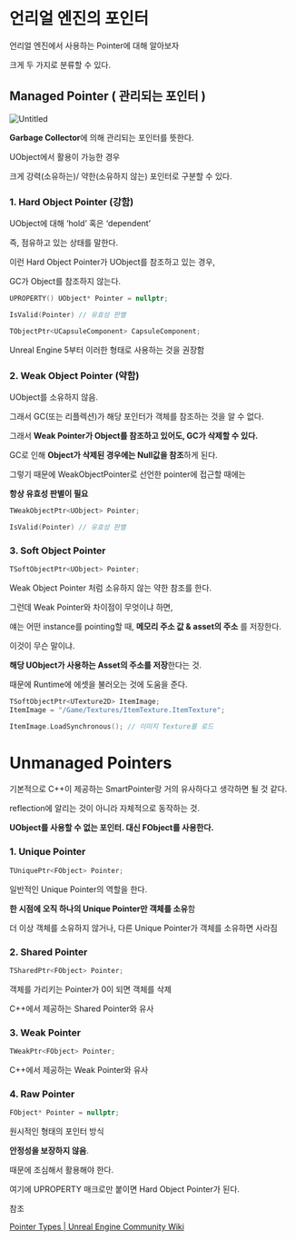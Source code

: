 

# 언리얼 엔진의 포인터


언리얼 엔진에서 사용하는 Pointer에 대해 알아보자

크게 두 가지로 분류할 수 있다. 

## Managed Pointer ( 관리되는 포인터 )

  ![Untitled](https://github.com/UNSEEN-STUDY-GROUP/unreal-engine-study/assets/63008127/1d663e00-a9f5-4f04-bfc3-de214fb69a5d)
  
  **Garbage Collector**에 의해 관리되는 포인터를 뜻한다.  
  
  UObject에서 활용이 가능한 경우
  
  크게  강력(소유하는)/ 약한(소유하지 않는) 포인터로 구분할 수 있다. 
  
  ### 1. Hard Object Pointer (강함)
  
  UObject에 대해 ‘hold’ 혹은 ‘dependent’ 
  
  즉, 점유하고 있는 상태를 말한다.
  
  이런 Hard Object Pointer가 UObject를 참조하고 있는 경우,
  
  GC가 Object를 참조하지 않는다. 
  
    
  
  ```cpp
  UPROPERTY() UObject* Pointer = nullptr;
  
  IsValid(Pointer) // 유효성 판별
  ```
  
  ```cpp
  TObjectPtr<UCapsuleComponent> CapsuleComponent;
  ```
  
  Unreal Engine 5부터 이러한 형태로 사용하는 것을 권장함
  
  ### 2. Weak Object Pointer (약함)
  
   UObject를 소유하지 않음. 
  
  그래서 GC(또는 리플렉션)가 해당 포인터가 객체를 참조하는 것을 알 수 없다. 
  
  그래서 **Weak Pointer가 Object를 참조하고 있어도, GC가 삭제할 수 있다.** 
  
  GC로 인해 **Object가 삭제된 경우에는 Null값을 참조**하게 된다.
  
   
  
  그렇기 때문에 WeakObjectPointer로 선언한 pointer에 접근할 때에는 
  
  **항상 유효성 판별이 필요**
  
  ```cpp
  TWeakObjectPtr<UObject> Pointer;
  
  IsValid(Pointer) // 유효성 판별
  ```
  
  ### 3. Soft Object Pointer
  
  ```cpp
  TSoftObjectPtr<UObject> Pointer;
  ```
    
  Weak Object Pointer 처럼 소유하지 않는 약한 참조를 한다. 
  
  그런데 Weak Pointer와 차이점이 무엇이냐 하면,
  
  얘는 어떤 instance를 pointing할 때, **메모리 주소 값 & asset의 주소** 를 저장한다.
  
  이것이 무슨 말이냐.
  
  **해당 UObject가 사용하는 Asset의 주소를 저장**한다는 것.
  
  때문에 Runtime에 에셋을 불러오는 것에 도움을 준다. 
  
  ```cpp
  TSoftObjectPtr<UTexture2D> ItemImage;
  ItemImage = "/Game/Textures/ItemTexture.ItemTexture";
  
  ItemImage.LoadSynchronous(); // 이미지 Texture를 로드
  ```
  


# Unmanaged Pointers
  
  기본적으로 C++이 제공하는 SmartPointer랑 거의 유사하다고 생각하면 될 것 같다. 
  
  reflection에 알리는 것이 아니라 자체적으로 동작하는 것.
  
  **UObject를 사용할 수 없는 포인터. 대신 FObject를 사용한다.** 
  
  ### 1. Unique Pointer
    
  ```cpp
  TUniquePtr<FObject> Pointer;
  ```
  
  일반적인 Unique Pointer의 역할을 한다. 
  
  **한 시점에 오직 하나의 Unique Pointer만 객체를 소유**함
  
  더 이상 객체를 소유하지 않거나, 다른 Unique Pointer가 객체를 소유하면 사라짐
  
  ### 2. Shared Pointer
  
  ```cpp
  TSharedPtr<FObject> Pointer;
  ```
  
  객체를 가리키는 Pointer가 0이 되면 객체를 삭제
  
  C++에서 제공하는 Shared Pointer와 유사
  
  ### 3. **Weak Pointer**
    
  ```cpp
  TWeakPtr<FObject> Pointer;
  ```
  
  C++에서 제공하는 Weak Pointer와 유사
  
  ### 4. Raw Pointer
  
  ```cpp
  FObject* Pointer = nullptr;
  ```
  
  원시적인 형태의 포인터 방식
  
  **안정성을 보장하지 않음**.
  
  때문에 조심해서 활용해야 한다.
  
  여기에 UPROPERTY 매크로만 붙이면 Hard Object Pointer가 된다. 
  
참조

[Pointer Types | Unreal Engine Community Wiki](https://unrealcommunity.wiki/pointer-types-m33pysxg)
